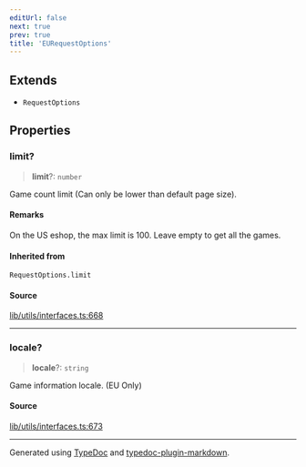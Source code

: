 ```yaml
---
editUrl: false
next: true
prev: true
title: 'EURequestOptions'
---
```


## Extends

-   `RequestOptions`

## Properties

### limit?

> **limit**?: `number`

Game count limit (Can only be lower than default page size).

#### Remarks

On the US eshop, the max limit is 100. Leave empty to get all the games.

#### Inherited from

`RequestOptions.limit`

#### Source

[lib/utils/interfaces.ts:668](https://github.com/favna/nintendo-switch-eshop/blob/27355e779102b48fc082af549592453043b2ac6e/src/lib/utils/interfaces.ts#L668)

---

### locale?

> **locale**?: `string`

Game information locale. (EU Only)

#### Source

[lib/utils/interfaces.ts:673](https://github.com/favna/nintendo-switch-eshop/blob/27355e779102b48fc082af549592453043b2ac6e/src/lib/utils/interfaces.ts#L673)

---

Generated using [TypeDoc](https://typedoc.org) and [typedoc-plugin-markdown](https://typedoc-plugin-markdown.org).
